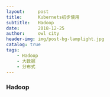 ```yaml
---
layout:     post
title:      Kubernets初步使用
subtitle:   Hadoop
date:       2018-12-25
author:     owl city
header-img: img/post-bg-lamplight.jpg
catalog: true
tags:
    - Hadoop
    - 大数据
    - 分布式
---
```

### Hadoop
